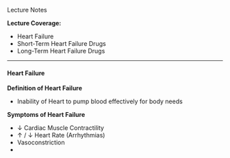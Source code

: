 Lecture Notes

**Lecture Coverage:**
- Heart Failure
- Short-Term Heart Failure Drugs
- Long-Term Heart Failure Drugs

---
#### **Heart Failure**
**Definition of Heart Failure**
- Inability of Heart to pump blood effectively for body needs

**Symptoms of Heart Failure**
- ↓ Cardiac Muscle Contractility
- ↑ / ↓ Heart Rate (Arrhythmias)
- Vasoconstriction
- 